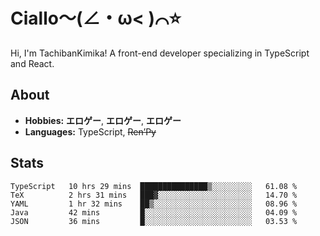 # Ciallo～(∠・ω< )⌒⭐️

Hi, I'm TachibanKimika! A front-end developer specializing in TypeScript and React.

## About
- **Hobbies:** **エロゲー**, **エロゲー**, **エロゲー**
- **Languages:** TypeScript, ~~Ren’Py~~

## Stats
<!--START_SECTION:waka-->

```text
TypeScript   10 hrs 29 mins  ███████████████▒░░░░░░░░░   61.08 %
TeX          2 hrs 31 mins   ███▓░░░░░░░░░░░░░░░░░░░░░   14.70 %
YAML         1 hr 32 mins    ██▒░░░░░░░░░░░░░░░░░░░░░░   08.96 %
Java         42 mins         █░░░░░░░░░░░░░░░░░░░░░░░░   04.09 %
JSON         36 mins         █░░░░░░░░░░░░░░░░░░░░░░░░   03.53 %
```

<!--END_SECTION:waka-->

<!-- ![Metrics](https://metrics.lecoq.io/TachibanaKimika?template=classic&base.activity=0&base.community=0&base.repositories=0&languages=1&isocalendar=1&isocalendar.duration=half-year&languages.limit=8&languages.sections=most-used&languages.colors=github&languages.threshold=0%25&languages.indepth=false&languages.recent.load=300&languages.recent.days=14&config.timezone=Asia%2FShanghai)
 -->
